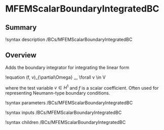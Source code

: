 # MFEMScalarBoundaryIntegratedBC

## Summary

!syntax description /BCs/MFEMScalarBoundaryIntegratedBC

## Overview

Adds the boundary integrator for integrating the linear form

!equation
(f, v)_{\partial\Omega} \,\,\, \forall v \in V

where the test variable $v \in H^1$ and $f$ is a scalar coefficient. Often used for representing
Neumann-type boundary conditions.

!syntax parameters /BCs/MFEMScalarBoundaryIntegratedBC

!syntax inputs /BCs/MFEMScalarBoundaryIntegratedBC

!syntax children /BCs/MFEMScalarBoundaryIntegratedBC
